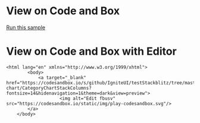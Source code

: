 
# View on Code and Box
[Run this sample](https://codesandbox.io/s/github/IgniteUI/testStackblitz/tree/master/github/category-chart/CategoryChartStackColumns?fontsize=14&hidenavigation=1&theme=dark&view=preview)                        
        
# View on Code and Box with Editor #
            
    <html lang="en" xmlns="http://www.w3.org/1999/xhtml">
            <body>           
                <a target="_blank" href="https://codesandbox.io/s/github/IgniteUI/testStackblitz/tree/master/github/category-chart/CategoryChartStackColumns?fontsize=14&hidenavigation=1&theme=dark&view=preview">
                        <img alt="Edit fbusv" src="https://codesandbox.io/static/img/play-codesandbox.svg"/>
            </a>
        </body>
</html>
        